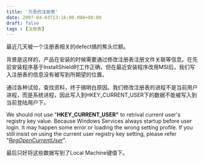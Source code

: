```yaml
---
title: '万恶的注册表'
date: 2007-04-03T13:16:00.000+08:00
draft: false
tags : [注册表]
---
```


最近几天被一个注册表相关的defect搞的焦头烂额。

背景是这样的，产品在安装的时候需要通过修改注册表注册文件关联等信息。在先前安装程序基于InstallShield时工作正确，但在最近安装程序改用MSI后，我们写入注册表的信息没有被写到所期望的位置。

通过各种试验，查找资料，终于搞明白原因。我们修改注册表的进程不是当前用户进程，而是系统进程，因此写入到HKEY\_CURRENT\_USER下的数据不能被写入到当前登陆用户下。

We should not use "**HKEY\_CURRENT\_USER"** to retrival current user's registry key value. Because Windows Services always startup before user login. It may happen some error or loading the wrong setting profile. If you still insist on using the current user registry key setting, please refer "_[RegOpenCurrentUser](http://msdn.microsoft.com/library/default.asp?url=/library/en-us/sysinfo/base/regopencurrentuser.asp)_".  

最后只好将这些数据写到了Local Machine键值下。